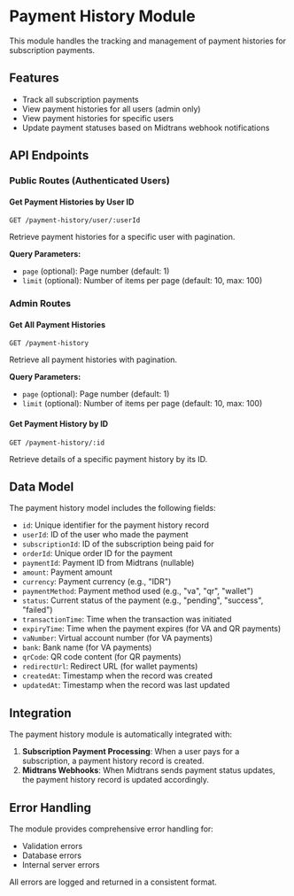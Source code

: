 # Payment History Module

This module handles the tracking and management of payment histories for subscription payments.

## Features

- Track all subscription payments
- View payment histories for all users (admin only)
- View payment histories for specific users
- Update payment statuses based on Midtrans webhook notifications

## API Endpoints

### Public Routes (Authenticated Users)

#### Get Payment Histories by User ID
```
GET /payment-history/user/:userId
```
Retrieve payment histories for a specific user with pagination.

**Query Parameters:**
- `page` (optional): Page number (default: 1)
- `limit` (optional): Number of items per page (default: 10, max: 100)

### Admin Routes

#### Get All Payment Histories
```
GET /payment-history
```
Retrieve all payment histories with pagination.

**Query Parameters:**
- `page` (optional): Page number (default: 1)
- `limit` (optional): Number of items per page (default: 10, max: 100)

#### Get Payment History by ID
```
GET /payment-history/:id
```
Retrieve details of a specific payment history by its ID.

## Data Model

The payment history model includes the following fields:

- `id`: Unique identifier for the payment history record
- `userId`: ID of the user who made the payment
- `subscriptionId`: ID of the subscription being paid for
- `orderId`: Unique order ID for the payment
- `paymentId`: Payment ID from Midtrans (nullable)
- `amount`: Payment amount
- `currency`: Payment currency (e.g., "IDR")
- `paymentMethod`: Payment method used (e.g., "va", "qr", "wallet")
- `status`: Current status of the payment (e.g., "pending", "success", "failed")
- `transactionTime`: Time when the transaction was initiated
- `expiryTime`: Time when the payment expires (for VA and QR payments)
- `vaNumber`: Virtual account number (for VA payments)
- `bank`: Bank name (for VA payments)
- `qrCode`: QR code content (for QR payments)
- `redirectUrl`: Redirect URL (for wallet payments)
- `createdAt`: Timestamp when the record was created
- `updatedAt`: Timestamp when the record was last updated

## Integration

The payment history module is automatically integrated with:

1. **Subscription Payment Processing**: When a user pays for a subscription, a payment history record is created.
2. **Midtrans Webhooks**: When Midtrans sends payment status updates, the payment history record is updated accordingly.

## Error Handling

The module provides comprehensive error handling for:
- Validation errors
- Database errors
- Internal server errors

All errors are logged and returned in a consistent format.